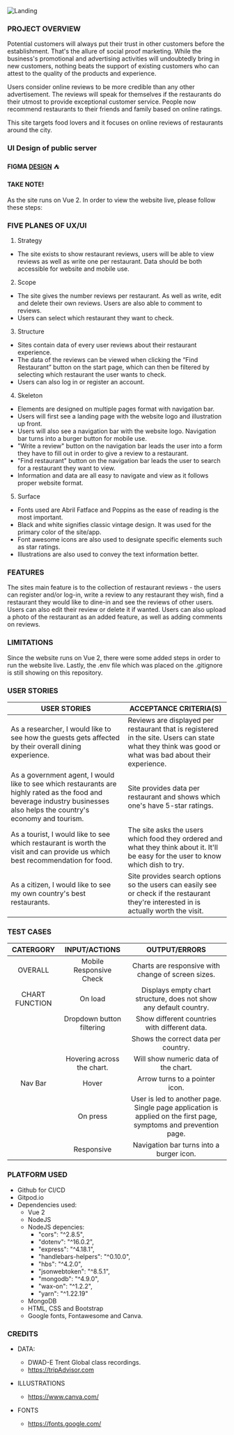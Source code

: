 ![Landing](https://user-images.githubusercontent.com/91460556/201992819-5ff75e8f-76f3-4cd3-b9d7-699ea32b595f.png)



### PROJECT OVERVIEW

Potential customers will always put their trust in other customers before the establishment. That's the allure of social proof marketing. While the business's promotional and advertising activities will undoubtedly bring in new customers, nothing beats the support of existing customers who can attest to the quality of the products and experience.

Users consider online reviews to be more credible than any other advertisement. The reviews will speak for themselves if the restaurants do their utmost to provide exceptional customer service. People now recommend restaurants to their friends and family based on online ratings.

This site targets food lovers and it focuses on online reviews of restaurants around the city. 

### UI Design of public server

**FIGMA [DESIGN](https://www.figma.com/file/DCI4Nlu5kR6pCmxHsUSTxm/Project-3?node-id=0%3A1)** :tent:

#### TAKE NOTE!

As the site runs on Vue 2. In order to view the website live, please follow these steps:

### FIVE PLANES OF UX/UI

1. Strategy
- The site exists to show restaurant reviews, users will be able to view reviews as well as write one per restaurant. Data should be both accessible for website and mobile use.

2. Scope
- The site gives the number reviews per restaurant. As well as write, edit and delete their own reviews. Users are also able to comment to reviews.
- Users can select which restaurant they want to check.

3. Structure
- Sites contain data of every user reviews about their restaurant experience.
- The data of the reviews can be viewed when clicking the “Find Restaurant” button on the start page, which can then be filtered by selecting which restaurant the user wants to check.
- Users can also log in or register an account.

4. Skeleton
- Elements are designed on multiple pages format with navigation bar.
- Users will first see a landing page with the website logo and illustration up front.
- Users will also see a navigation bar with the website logo. Navigation bar turns into a burger button for mobile use.
- "Write a review" button on the navigation bar leads the user into a form they have to fill out in order to give a review to a restaurant.
- "Find restaurant" button on the navigation bar leads the user to search for a restaurant they want to view.
- Information and data are all easy to navigate and view as it follows proper website format. 

5. Surface
- Fonts used are Abril Fatface and Poppins as the ease of reading is the most important.
- Black and white signifies classic vintage design. It was used for the primary color of the site/app.
- Font awesome icons are also used to designate specific elements such as star ratings.
- Illustrations are also used to convey the text information better.

### FEATURES

The sites main feature is to the collection of restaurant reviews - the users can register and/or log-in, write a review to any restaurant they wish, find a restaurant they would like to dine-in and see the reviews of other users. Users can also edit their review or delete it if wanted. Users can also upload a photo of the restaurant as an added feature, as well as adding comments on reviews.

### LIMITATIONS

Since the website runs on Vue 2, there were some added steps in order to run the website live. Lastly, the .env file which was placed on the .gitignore is still showing on this repository. 

### USER STORIES

| USER STORIES | ACCEPTANCE CRITERIA(S) |
| ---- | ----- |
| As a researcher, I would like to see how the guests gets affected by their overall dining experience.| Reviews are displayed per restaurant that is registered in the site. Users can state what they think was good or what was bad about their experience. |
| As a government agent, I would like to see which restaurants are highly rated as the food and beverage industry businesses also helps the country's economy and tourism.| Site provides data per restaurant and shows which one's have 5-star ratings.|
| As a tourist, I would like to see which restaurant is worth the visit and can provide us which best recommendation for food.| The site asks the users which food they ordered and what they think about it. It'll be easy for the user to know which dish to try.|
|As a citizen, I would like to see my own country's best restaurants.| Site provides search options so the users can easily see or check if the restaurant they're interested in is actually worth the visit.|

### TEST CASES

| CATERGORY | INPUT/ACTIONS | OUTPUT/ERRORS|
| :---: | :---: | :---:|
| OVERALL | Mobile Responsive Check | Charts are responsive with change of screen sizes.|
| CHART FUNCTION | On load | Displays empty chart structure, does not show any default country.|
| | Dropdown button filtering | Show different countries with different data.|
| | | Shows the correct data per country.|
| | Hovering across the chart. | Will show numeric data of the chart.|
| Nav Bar | Hover | Arrow turns to a pointer icon.|
| | On press | User is led to another page. Single page application is applied on the first page, symptoms and prevention page.|
| | Responsive | Navigation bar turns into a burger icon.|

### PLATFORM USED

- Github for CI/CD
- Gitpod.io
- Dependencies used:
  - Vue 2
  - NodeJS 
  - NodeJS depencies: 
    - "cors": "^2.8.5",
    - "dotenv": "^16.0.2",
    - "express": "^4.18.1",
    - "handlebars-helpers": "^0.10.0",
    - "hbs": "^4.2.0",
    - "jsonwebtoken": "^8.5.1",
    - "mongodb": "^4.9.0",
    - "wax-on": "^1.2.2",
    - "yarn": "^1.22.19"
  - MongoDB
  - HTML, CSS and Bootstrap
  - Google fonts, Fontawesome and Canva.


### CREDITS

- DATA:
  - DWAD-E Trent Global class recordings.
  - https://tripAdvisor.com

- ILLUSTRATIONS
  - https://www.canva.com/

- FONTS
  - https://fonts.google.com/
